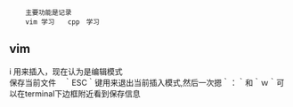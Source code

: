         主要功能是记录
        vim 学习　　cpp　学习

## vim  
i 用来插入，现在认为是编辑模式  
保存当前文件　｀ESC｀键用来退出当前插入模式,然后一次摁｀：｀和｀ｗ｀可以在terminal下边框附近看到保存信息  
